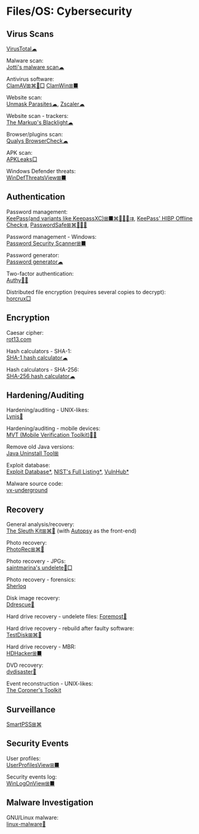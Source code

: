 # Files/OS: Cybersecurity

## Virus Scans

[VirusTotal☁](https://www.virustotal.com/)

Malware scan:  
[Jotti's malware scan☁](https://virusscan.jotti.org/)

Antivirus software:  
[ClamAV⊞⌘🐧□](https://www.clamav.net/)
[ClamWin⊞■](http://www.clamwin.com/)

Website scan:  
[Unmask Parasites☁](https://unmask.sucuri.net/),
[Zscaler☁](https://zulu.zscaler.com/)

Website scan - trackers:  
[The Markup's Blacklight☁](https://themarkup.org/blacklight)

Browser/plugins scan:  
[Qualys BrowserCheck☁](https://browsercheck.qualys.com/)

APK scan:  
[APKLeaks□](https://github.com/dwisiswant0/apkleaks)

Windows Defender threats:  
[WinDefThreatsView⊞■](https://www.nirsoft.net/utils/windows_defender_threats_view.html)

## Authentication

Password management:  
[KeePass(and variants like KeepassXC)⊞■⌘🐧🍎🤖⇉](https://keepass.info/),
[KeePass' HIBP Offline Check⇉](https://github.com/mihaifm/HIBPOfflineCheck),
[PasswordSafe⊞⌘🐧🍎🤖](https://www.pwsafe.org/)

Password management - Windows:  
[Password Security Scanner⊞■](https://www.nirsoft.net/utils/password_security_scanner.html)

Password generator:  
[Password generator☁](https://xorbin.com/tools/password-generator)

Two-factor authentication:  
[Authy🍎🤖](https://authy.com/)

Distributed file encryption (requires several copies to decrypt):  
[horcrux□](https://github.com/jesseduffield/horcrux)

## Encryption

Caesar cipher:  
[rot13.com](https://rot13.com/)

Hash calculators - SHA-1:  
[SHA-1 hash calculator☁](https://xorbin.com/tools/sha1-hash-calculator)

Hash calculators - SHA-256:  
[SHA-256 hash calculator☁](https://xorbin.com/tools/sha256-hash-calculator)

## Hardening/Auditing

Hardening/auditing - UNIX-likes:  
[Lynis🐧](https://cisofy.com/lynis/)

Hardening/auditing - mobile devices:  
[MVT (Mobile Verification Toolkit)🍎🤖](https://github.com/mvt-project/mvt)

Remove old Java versions:  
[Java Uninstall Tool⊞](https://java.com/en/download/uninstalltool.jsp)

Exploit database:  
[Exploit Database*](https://www.exploit-db.com/),
[NIST's Full Listing*](https://nvd.nist.gov/vuln/full-listing),
[VulnHub*](https://www.vulnhub.com/)

Malware source code:  
[vx-underground](https://www.vx-underground.org/)

## Recovery

General analysis/recovery:  
[The Sleuth Kit⊞⌘🐧](https://www.sleuthkit.org/sleuthkit/) (with [Autopsy](https://www.sleuthkit.org/autopsy/) as the front-end)

Photo recovery:  
[PhotoRec⊞⌘🐧](https://www.cgsecurity.org/wiki/PhotoRec)

Photo recovery - JPGs:  
[saintmarina's undelete🐧□](https://github.com/saintmarina/undelete_jpg)

Photo recovery - forensics:  
[Sherloq](https://github.com/GuidoBartoli/sherloq)

Disk image recovery:  
[Ddrescue🐧](https://www.gnu.org/software/ddrescue/)

Hard drive recovery - undelete files:
[Foremost🐧](http://foremost.sourceforge.net/)

Hard drive recovery - rebuild after faulty software:  
[TestDisk⊞⌘🐧](https://www.cgsecurity.org/wiki/TestDisk)

Hard drive recovery - MBR:  
[HDHacker⊞■](http://dimio.altervista.org/eng/#HDHacker)

DVD recovery:  
[dvdisaster🐧](https://github.com/speed47/dvdisaster)

Event reconstruction - UNIX-likes:  
[The Coroner's Toolkit](http://www.porcupine.org/forensics/tct.html)

## Surveillance

[SmartPSS⊞⌘](https://us.dahuasecurity.com/?product=smartpss)

## Security Events

User profiles:  
[UserProfilesView⊞■](https://www.nirsoft.net/utils/user_profiles_view.html)

Security events log:  
[WinLogOnView⊞■](https://www.nirsoft.net/utils/windows_log_on_times_view.html)

## Malware Investigation

GNU/Linux malware:  
[linux-malware🐧](https://github.com/timb-machine/linux-malware)

